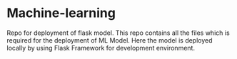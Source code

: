 # Machine-learning
Repo for deployment of flask model.
This repo contains all the files which is required for the deployment of ML Model. 
Here the model is deployed locally by using Flask Framework for development environment.


